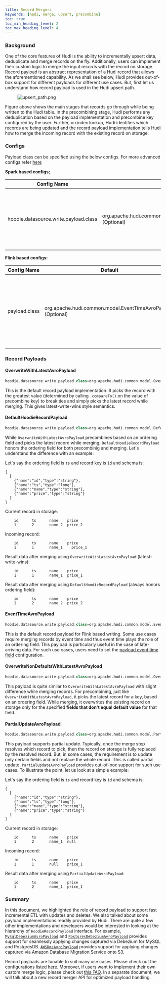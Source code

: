```yaml
---
title: Record Mergers 
keywords: [hudi, merge, upsert, precombine]
toc: true
toc_min_heading_level: 2
toc_max_heading_level: 4
---
```


### Background

One of the core features of Hudi is the ability to incrementally upsert data, deduplicate and merge records on the fly.
Additionally, users can implement their custom logic to merge the input records with the record on storage. Record
payload is an abstract representation of a Hudi record that allows the aforementioned capability. As we shall see below,
Hudi provides out-of-box support for different payloads for different use cases. But, first let us understand how record
payload is used in the Hudi upsert path.

<figure>
    <img className="docimage" src={require("/assets/images/upsert_path.png").default} alt="upsert_path.png" />
</figure>

Figure above shows the main stages that records go through while being written to the Hudi table. In the precombining
stage, Hudi performs any deduplication based on the payload implementation and precombine key configured by the user.
Further, on index lookup, Hudi identifies which records are being updated and the record payload implementation tells
Hudi how to merge the incoming record with the existing record on storage.


### Configs

Payload class can be specified using the below configs. For more advanced configs refer [here](https://hudi.apache.org/docs/configurations#RECORD_PAYLOAD) 

**Spark based configs;**

| Config Name                            | Default                                                                | Description                                                                                                                                                                                                                         |
| ---------------------------------------| ---------------------------------------------------------------------- | ------------------------------------------------------------------------------------------------------------------------------------------------------------------------------------------------------------------------------------|
| hoodie.datasource.write.payload.class  | org.apache.hudi.common.model.OverwriteWithLatestAvroPayload (Optional) | Payload class used. Override this, if you like to roll your own merge logic, when upserting/inserting. This will render any value set for PRECOMBINE_FIELD_OPT_VAL in-effective<br /><br />`Config Param: WRITE_PAYLOAD_CLASS_NAME` |

**Flink based configs:**

| Config Name                            | Default                                                                | Description                                                                                                                                                                                                                         |
| ---------------------------------------| ---------------------------------------------------------------------- | ------------------------------------------------------------------------------------------------------------------------------------------------------------------------------------------------------------------------------------|
| payload.class                          | org.apache.hudi.common.model.EventTimeAvroPayload (Optional)           | Payload class used. Override this, if you like to roll your own merge logic, when upserting/inserting. This will render any value set for the option in-effective<br /><br /> `Config Param: PAYLOAD_CLASS_NAME`                    |

### Record Payloads

#### OverwriteWithLatestAvroPayload
```scala
hoodie.datasource.write.payload.class=org.apache.hudi.common.model.OverwriteWithLatestAvroPayload
```

This is the default record payload implementation. It picks the record with the greatest value (determined by calling
`.compareTo()` on the value of precombine key) to break ties and simply picks the latest record while merging. This gives
latest-write-wins style semantics.

#### DefaultHoodieRecordPayload
```scala
hoodie.datasource.write.payload.class=org.apache.hudi.common.model.DefaultHoodieRecordPayload
```
While `OverwriteWithLatestAvroPayload` precombines based on an ordering field and picks the latest record while merging,
`DefaultHoodieRecordPayload` honors the ordering field for both precombinig and merging. Let's understand the difference with an example:

Let's say the ordering field is `ts` and record key is `id` and schema is:

```
{
  [
    {"name":"id","type":"string"},
    {"name":"ts","type":"long"},
    {"name":"name","type":"string"},
    {"name":"price","type":"string"}
  ]
}
```

Current record in storage:

```
    id      ts      name    price
    1       2       name_2  price_2
```

Incoming record:

```
    id      ts      name    price
    1       1       name_1    price_1
```

Result data after merging using `OverwriteWithLatestAvroPayload` (latest-write-wins):

```
    id      ts      name    price
    1       1       name_1  price_1
```

Result data after merging using `DefaultHoodieRecordPayload` (always honors ordering field):

```
    id      ts      name    price
    1       2       name_2  price_2
```

#### EventTimeAvroPayload
```scala
hoodie.datasource.write.payload.class=org.apache.hudi.common.model.EventTimeAvroPayload
```
This is the default record payload for Flink based writing. Some use cases require merging records by event time and 
thus event time plays the role of an ordering field. This payload is particularly useful in the case of late-arriving data. 
For such use cases, users need to set the [payload event time field](/docs/configurations#RECORD_PAYLOAD) configuration.

#### OverwriteNonDefaultsWithLatestAvroPayload
```scala
hoodie.datasource.write.payload.class=org.apache.hudi.common.model.OverwriteNonDefaultsWithLatestAvroPayload
```
This payload is quite similar to `OverwriteWithLatestAvroPayload` with slight difference while merging records. For
precombining, just like `OverwriteWithLatestAvroPayload`, it picks the latest record for a key, based on an ordering
field. While merging, it overwrites the existing record on storage only for the specified **fields that don't equal
default value** for that field.

#### PartialUpdateAvroPayload
```scala
hoodie.datasource.write.payload.class=org.apache.hudi.common.model.PartialUpdateAvroPayload
```
This payload supports partial update. Typically, once the merge step resolves which record to pick, then the record on
storage is fully replaced by the resolved record. But, in some cases, the requirement is to update only certain fields
and not replace the whole record. This is called partial update. `PartialUpdateAvroPayload` provides out-of-box support 
for such use cases. To illustrate the point, let us look at a simple example:

Let's say the ordering field is `ts` and record key is `id` and schema is:

```
{
  [
    {"name":"id","type":"string"},
    {"name":"ts","type":"long"},
    {"name":"name","type":"string"},
    {"name":"price","type":"string"}
  ]
}
```

Current record in storage:

```
    id      ts      name    price
    1       2       name_1  null
```

Incoming record:

```
    id      ts      name    price
    1       1       null    price_1
```

Result data after merging using `PartialUpdateAvroPayload`:

```
    id      ts      name    price
    1       2       name_1  price_1
```

### Summary

In this document, we highlighted the role of record payload to support fast incremental ETL with updates and deletes. We
also talked about some payload implementations readily provided by Hudi. There are quite a few other implementations
and developers would be interested in looking at the hierarchy of `HoodieRecordPayload` interface. For
example, [`MySqlDebeziumAvroPayload`](https://github.com/apache/hudi/blob/e76dd102bcaf8aec5a932e7277ccdbfd73ce1a32/hudi-common/src/main/java/org/apache/hudi/common/model/debezium/MySqlDebeziumAvroPayload.java)
and [`PostgresDebeziumAvroPayload`](https://github.com/apache/hudi/blob/e76dd102bcaf8aec5a932e7277ccdbfd73ce1a32/hudi-common/src/main/java/org/apache/hudi/common/model/debezium/PostgresDebeziumAvroPayload.java) 
provides support for seamlessly applying changes captured via Debezium for MySQL and PostgresDB. 
[`AWSDmsAvroPayload`](https://github.com/apache/hudi/blob/e76dd102bcaf8aec5a932e7277ccdbfd73ce1a32/hudi-common/src/main/java/org/apache/hudi/common/model/AWSDmsAvroPayload.java)
provides support for applying changes captured via Amazon Database Migration Service onto S3.

Record payloads are tunable to suit many use cases. Please check out the configurations
listed [here](/docs/configurations#RECORD_PAYLOAD). Moreover, if users want to implement their own custom merge logic,
please check out [this FAQ](/docs/next/faq_writing_tables/#can-i-implement-my-own-logic-for-how-input-records-are-merged-with-record-on-storage). In a
separate document, we will talk about a new record merger API for optimized payload handling.

